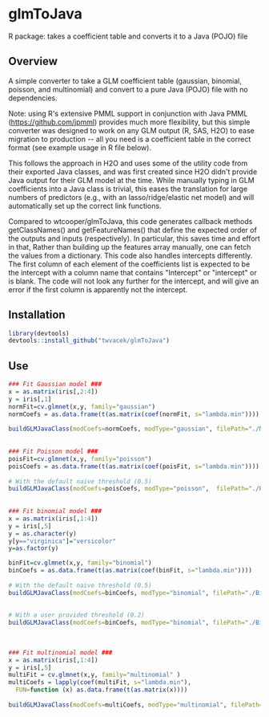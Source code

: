 # glmToJava
R package: takes a coefficient table and converts it to a Java (POJO) file

## Overview
A simple converter to take a GLM coefficient table (gaussian, binomial, poisson, and multinomial) and convert to a pure Java (POJO) file with
no dependencies.  <br />

Note: using R's extensive PMML support in conjunction with Java PMML (https://github.com/jpmml)
provides much more flexibility, but this simple converter was designed to work on any GLM output (R, SAS, H2O)
to ease migration to production -- all you need is a coefficient table in the correct format (see example usage in
R file below).    <br />

This follows the approach in H2O and uses some of the utility code from their exported Java classes, and 
was first created since H2O didn't provide Java output for their GLM model at the time.  While manually typing in GLM coefficients
into a Java class is trivial, this eases the translation for large numbers of predictors (e.g., with an lasso/ridge/elastic net model)
and will automatically set up the correct link functions.  <br />

Compared to wtcooper/glmToJava, this code generates callback methods getClassNames() and getFeatureNames() that
define the expected order of the outputs and inputs (respectively).  In particular, this saves time and effort
in that, Rather than building up the features array manually,
one can fetch the values from a dictionary.  This code also handles intercepts differently.
The first column of each element of the coefficients list is expected to be the intercept
with a column name that contains "Intercept" or "intercept" or is blank.  The code will not 
look any further for the intercept, and will give an error if the first column is apparently not the intercept.

## Installation
```R
library(devtools) 
devtools::install_github("twvacek/glmToJava")
```

## Use  <br />

```R
### Fit Gaussian model ###  
x = as.matrix(iris[,2:4])  
y = iris[,1]  
normFit=cv.glmnet(x,y, family="gaussian")  
normCoefs = as.data.frame(t(as.matrix(coef(normFit, s="lambda.min"))))  
  
buildGLMJavaClass(modCoefs=normCoefs, modType="gaussian", filePath="./NormalMod.java", package="glm2java", addMainMeth=TRUE)  
  
  
### Fit Poisson model ###  
poisFit=cv.glmnet(x,y, family="poisson")  
poisCoefs = as.data.frame(t(as.matrix(coef(poisFit, s="lambda.min"))))  
  
# With the default naive threshold (0.5)  
buildGLMJavaClass(modCoefs=poisCoefs, modType="poisson",  filePath="./PoissonMod.java", package="glm2java", addMainMeth=TRUE)  
  
  
### Fit binomial model ###  
x = as.matrix(iris[,1:4])  
y = iris[,5]  
y = as.character(y)  
y[y=="virginica"]="versicolor"  
y=as.factor(y)  

binFit=cv.glmnet(x,y, family="binomial")  
binCoefs = as.data.frame(t(as.matrix(coef(binFit, s="lambda.min"))))  
  
# With the default naive threshold (0.5)  
buildGLMJavaClass(modCoefs=binCoefs, modType="binomial", filePath="./BinaryMod.java", package="glm2java", addMainMeth=TRUE)  
  
  
# With a user provided threshold (0.2)  
buildGLMJavaClass(modCoefs=binCoefs, modType="binomial", filePath="./BinaryMod_2.java", package="glm2java", threshold=0.2, addMainMeth=TRUE)  
 
  
  
### Fit multinomial model ###  
x = as.matrix(iris[,1:4])  
y = iris[,5]  
multiFit = cv.glmnet(x,y, family="multinomial" )  
multiCoefs = lapply(coef(multiFit, s="lambda.min"),   
  FUN=function (x) as.data.frame(t(as.matrix(x))))  
  
buildGLMJavaClass(modCoefs=multiCoefs, modType="multinomial", filePath="./MultinomialMod.java", package="glm2java", addMainMeth=TRUE)  
```
